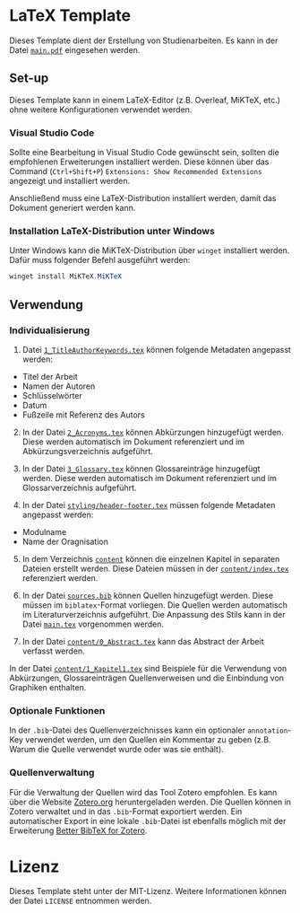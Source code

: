 # LaTeX Template
Dieses Template dient der Erstellung von Studienarbeiten. Es kann in der Datei [`main.pdf`](./main.pdf) eingesehen werden.

## Set-up

Dieses Template kann in einem LaTeX-Editor (z.B. Overleaf, MiKTeX, etc.) ohne weitere Konfigurationen verwendet werden.

### Visual Studio Code

Sollte eine Bearbeitung in Visual Studio Code gewünscht sein, sollten die empfohlenen Erweiterungen installiert werden. Diese können über das Command (`Ctrl+Shift+P`) `Extensions: Show Recommended Extensions` angezeigt und installiert werden.

Anschließend muss eine LaTeX-Distribution installiert werden, damit das Dokument generiert werden kann.

### Installation LaTeX-Distribution unter Windows

Unter Windows kann die MiKTeX-Distribution über `winget` installiert werden. Dafür muss folgender Befehl ausgeführt werden:

```PowerShell
winget install MiKTeX.MiKTeX
```


## Verwendung

### Individualisierung

1. Datei [`1_TitleAuthorKeywords.tex`](1_TitleAutorKeywords.tex) können folgende Metadaten angepasst werden:
- Titel der Arbeit
- Namen der Autoren
- Schlüsselwörter
- Datum
- Fußzeile mit Referenz des Autors

2. In der Datei [`2_Acronyms.tex`](2_Acronyms.tex) können Abkürzungen hinzugefügt werden. Diese werden automatisch im Dokument referenziert und im Abkürzungsverzeichnis aufgeführt.

3. In der Datei [`3_Glossary.tex`](3_Glossary.tex) können Glossareinträge hinzugefügt werden. Diese werden automatisch im Dokument referenziert und im Glossarverzeichnis aufgeführt.

4. In der Datei [`styling/header-footer.tex`](styling/header-footer.tex) müssen folgende Metadaten angepasst werden:

- Modulname
- Name der Oragnisation

5. In dem Verzeichnis [`content`](content) können die einzelnen Kapitel in separaten Dateien erstellt werden. Diese Dateien müssen in der [`content/index.tex`](content/index.tex) referenziert werden.

6. In der Datei [`sources.bib`](sources.bib) können Quellen hinzugefügt werden. Diese müssen im `biblatex`-Format vorliegen. Die Quellen werden automatisch im Literaturverzeichnis aufgeführt. Die Anpassung des Stils kann in der Datei [`main.tex`](main.tex) vorgenommen werden.

7. In der Datei [`content/0_Abstract.tex`](content/0_Abstract.tex) kann das Abstract der Arbeit verfasst werden.

In der Datei [`content/1_Kapitel1.tex`](content/1_Kapitel1.tex) sind Beispiele für die Verwendung von Abkürzungen, Glossareinträgen Quellenverweisen und die Einbindung von Graphiken enthalten.

### Optionale Funktionen

In der `.bib`-Datei des Quellenverzeichnisses kann ein optionaler `annotation`-Key verwendet werden, um den Quellen ein Kommentar zu geben (z.B. Warum die Quelle verwendet wurde oder was sie enthält).

### Quellenverwaltung
Für die Verwaltung der Quellen wird das Tool Zotero empfohlen. Es kann über die Website [Zotero.org](https://www.zotero.org/) heruntergeladen werden. Die Quellen können in Zotero verwaltet und in das `.bib`-Format exportiert werden. Ein automatischer Export in eine lokale `.bib`-Datei ist ebenfalls möglich mit der Erweiterung [Better BibTeX for Zotero](https://retorque.re/zotero-better-bibtex/).

# Lizenz
Dieses Template steht unter der MIT-Lizenz. Weitere Informationen können der Datei `LICENSE` entnommen werden.
